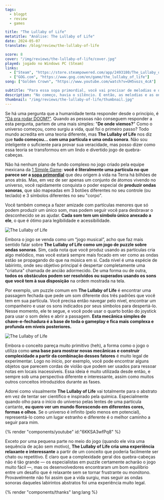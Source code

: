 ```yaml
---
tags:
  - blogpt
  - review
  - games

title: "The Lullaby of Life"
metatitle: "Análise: The Lullaby of Life"
date: 2024-05-07
translate: /blog/review/the-lullaby-of-life

score: 8
cover: "/img/reviews/the-lullaby-of-life/cover.jpg"
played: jogado no Windows PC (Steam)
links:
  - ["Steam", "https://store.steampowered.com/app/2493180/The_Lullaby_of_Life?curator_clanid=44763507"]
  - ["GOG.com", "https://www.gog.com/en/game/the_lullaby_of_life"]
song: ["Golden Crown", "https://www.youtube.com/watch?v=UH5vozs_4cA"]

subtitle: "Para essa sopa primordial, você vai precisar de melodias e ondas sonoras"
description: "No começo, havia o silêncio. E então, as melodias e as ondas sonoras começaram e surgiu uma sopa primordial cheia de cores e puzzles."
thumbnail: "/img/reviews/the-lullaby-of-life/thumbnail.jpg"
---
```


Se há uma pergunta que a humanidade tenta responder desde o princípio, é ["Dá pra rodar DOOM?"](https://canitrundoom.org/). Quando as pessoas não conseguem responder a esta pergunta, partem de uma mais simples: "**De onde viemos?**" Como o universo começou, como surgiu a vida, qual foi o primeiro passo? Todo mundo acredita em uma teoria diferente, mas **The Lullaby of Life** nos diz que **tudo começou... com uma partícula e uma onda sonora**. Não sou inteligente o suficiente para provar sua veracidade, mas posso dizer como essa teoria se transformou em um lindo e divertido jogo de quebra-cabeças.

Não há nenhum plano de fundo complexo no jogo criado pela equipe mexicana da [1 Simple Game](https://1simplegame.com/): **você é literalmente uma partícula no que parece ser a [sopa primordial](https://pt.wikipedia.org/wiki/Sopa_primordial)** que deu origem à vida na Terra há bilhões de anos atrás. Mas, em vez de ser apenas um conjunto de átomos vivendo no universo, você rapidamente conquista o poder especial de **produzir ondas sonoras**, que são mapeadas em 3 botões diferentes no seu controle (ou teclado) e 3 símbolos diferentes no seu "corpo".

Você também começa a fazer amizade com partículas menores que só podem produzir um único som, mas podem seguir você para desbravar o desconhecido se as ajudar. **Cada som tem um símbolo único anexado a ele**, o que é ótimo para legibilidade e acessibilidade.

![The Lullaby of Life](/img/reviews/the-lullaby-of-life/group.jpg)

Embora o jogo se venda como um “jogo musical”, acho que faz mais sentido falar sobre **The Lullaby of Life como um jogo de puzzle sobre ondas sonoras**. Sim, cada nota que você produz usando as partículas cria algo melódico, mas você estará sempre mais focado em ver como as ondas estão se propagando do que na música em si. Cada nível é uma espécie de labirinto, onde seu objetivo principal é despertar completamente uma "criatura" chamada de ancião adormecido. De uma forma ou de outra, **todos os obstáculos podem ser resolvidos ou superados usando os sons que você tem à sua disposição** na ordem mostrada na tela.

Por exemplo, um puzzle comum em **The Lullaby of Life** é encontrar uma passagem fechada que pede um som diferente dos três padrões que você tem em sua partícula. Você precisa então navegar pelo nível, encontrar um companheiro e usar os sons indicados por seus símbolos para despertá-lo. Nesse momento, ele te segue, e você pode usar o quarto botão do joystick para usar o som deles e abrir a passagem. **Esta mecânica simples de chave-e-fechadura é a base de toda o gameplay e fica mais complexa e profunda em níveis posteriores.**

![The Lullaby of Life](/img/reviews/the-lullaby-of-life/strings.jpg)

Embora o conceito pareça muito primitivo (heh), a forma como o jogo o utiliza como **uma base para mostrar novas mecânicas e construir complexidade a partir da combinação desses fatores** é muito legal de experimentar. Logo no início, por exemplo, você pode encontrar alguns objetos que parecem cordas de violão que podem ser usados ​​para ressoar notas em locais inacessíveis. Essa ideia é muito utilizada desde então, e sempre sob uma perspectiva diferente e interessante, assim como muitos outros conceitos introduzidos durante as fases.

Adorei como visualmente **The Lullaby of Life** vai totalmente para o abstrato em vez de tentar ser científico e inspirado pela química. Especialmente quando olho para o início do universo pelas lentes de uma partícula cantante, **eu quero ver um mundo florescendo em diferentes cores, formas e olhos**. Se o universo é infinito (pelo menos em potencial), representá-lo como um lugar estranho e diferente é o melhor caminho a seguir para mim.

{% render "components/youtube" id:"6KKSA3wfPq8" %}

Exceto por uma pequena parte no meio do jogo (quando ele vira uma sequência de ação sem motivo), **The Lullaby of Life cria uma experiência relaxante e interessante** a partir de um conceito que poderia facilmente ser chato ou repetitivo. É claro que a complexidade geral dos quebra-cabeças não é tão grande — os especialistas em puzzle certamente acharão o jogo muito fácil —, mas os desenvolvedores encontraram um bom equilíbrio entre um desafio que é relaxante sem se tornar frustrante ou monótono. Provavelmente não foi assim que a vida surgiu, mas seguir as ondas sonoras daqueles labirintos abstratos foi uma experiência muito legal.

{% render "components/thanks" lang:lang %}
